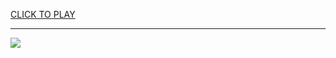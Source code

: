 
<a href="https://premium76.site?title=hornets_game&ref=13M">CLICK TO PLAY</a></h3>
<hr>

<a href="https://premium76.site?title=hornets_game&ref=13M"><img src="https://clearcache.store/games.png"></a>



